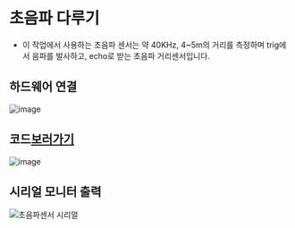 # 초음파 다루기
* 이 작업에서 사용하는 초음파 센서는 약 40KHz, 4~5m의 거리를 측정하며 trig에서 음파를 발사하고, echo로 받는 초음파 거리센서입니다.
## 하드웨어 연결
![image](https://github.com/P-C-Space/Arduino_outsourcing/assets/39722575/39716da3-ae6a-45eb-af57-7b88efa5e304)

## 코드[보러가기](https://github.com/P-C-Space/Arduino_outsourcing/blob/main/%EB%B8%94%EB%A3%A8%ED%88%AC%EC%8A%A4/%EC%BD%94%EB%93%9C/___ex.ino)
![image](https://github.com/P-C-Space/Arduino_outsourcing/assets/39722575/f52d9729-c0e6-4041-b030-dcb670298d29)

## 시리얼 모니터 출력 
![초음파센서 시리얼](https://github.com/P-C-Space/BaekHub/assets/39722575/99ce6efa-04fb-4b2c-bc8e-f0b0196947ac)
